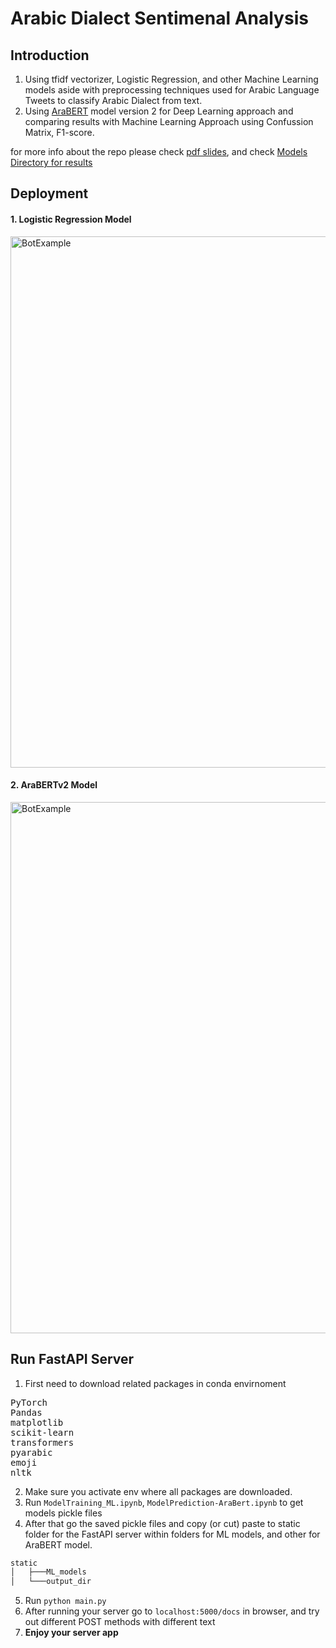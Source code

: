 # Arabic Dialect Sentimenal Analysis
## Introduction
1. Using tfidf vectorizer, Logistic Regression, and other Machine Learning models aside with preprocessing techniques used for Arabic Language Tweets to classify Arabic Dialect
from text.
2. Using [AraBERT](https://github.com/aub-mind/arabert) model version 2 for Deep Learning approach and comparing results with Machine Learning Approach using Confussion Matrix, F1-score.

for more info about the repo please check [pdf slides](https://github.com/hazemhosny/ArabicDialectSentimenalAnalysis/blob/main/ArabicDialectSentimenalAnalysis.pdf), and check [Models Directory for results](https://github.com/hazemhosny/ArabicDialectSentimenalAnalysis/tree/main/Models)

## Deployment
#### 1. Logistic Regression Model
<img src="https://github.com/hazemhosny/ArabicDialectSentimenalAnalysis/blob/main/POST_Example.png" alt="BotExample" width="850"/>

#### 2. AraBERTv2 Model
<img src="https://github.com/hazemhosny/ArabicDialectSentimenalAnalysis/blob/main/POST_Example2.png" alt="BotExample" width="850"/>

## Run FastAPI Server
1. First need to download related packages in conda envirnoment
<pre>
PyTorch
Pandas
matplotlib
scikit-learn
transformers
pyarabic
emoji
nltk
</pre>

2. Make sure you activate env where all packages are downloaded.
3. Run `ModelTraining_ML.ipynb`, `ModelPrediction-AraBert.ipynb` to get models pickle files
4. After that go the saved pickle files and copy (or cut) paste to static folder for the FastAPI server within folders for ML models, and other for AraBERT model.
```bash
static
│   ├───ML_models
│   └───output_dir
```
5. Run `python main.py`
6. After running your server go to `localhost:5000/docs` in browser, and try out different POST methods with different text
7. **Enjoy your server app**


